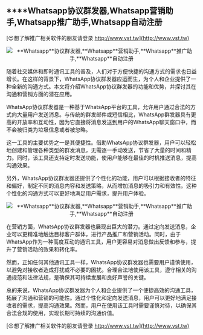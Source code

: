 ## ****Whatsapp**协议群发器,**Whatsapp**营销助手,**Whatsapp**推广助手,**Whatsapp**自动注册**

[😍想了解推广相关软件的朋友请登录 http://www.vst.tw](http://www.vst.tw)

 <center><img src="https://vst.tw/MP4/tuiguang/png/3.png" alt="**Whatsapp**协议群发器,**Whatsapp**营销助手,**Whatsapp**推广助手,**Whatsapp**自动注册"></center>

随着社交媒体和即时通讯工具的普及，人们对于方便快捷的沟通方式的需求也日益增长。在这样的背景下，WhatsApp协议群发器应运而生，为个人和企业提供了一种全新的沟通方式。本文将介绍WhatsApp协议群发器的功能和优势，并探讨其在沟通和营销方面的潜在应用。

WhatsApp协议群发器是一种基于WhatsApp平台的工具，允许用户通过合法的方式向大量用户发送消息。与传统的群发邮件或短信相比，WhatsApp群发器具有更高的开放率和互动性，因为它直接将消息发送到用户的WhatsApp聊天窗口中，而不会被归类为垃圾信息或者被忽略。

这一工具的主要优势之一是其便捷性。借助WhatsApp协议群发器，用户可以轻松地创建和管理各种类型的群发消息，无需逐一手动发送，节省了大量的时间和精力。同时，该工具还支持定时发送功能，使用户能够在最佳的时机推送消息，提高沟通效果。

另外，WhatsApp协议群发器还提供了个性化的功能，用户可以根据接收者的特征和偏好，制定不同的消息内容和发送策略，从而增加消息的吸引力和有效性。这种个性化的沟通方式可以更好地满足用户需求，提升用户体验。

 <center><img src="https://vst.tw/MP4/tuiguang/png/5.png" alt="**Whatsapp**协议群发器,**Whatsapp**营销助手,**Whatsapp**推广助手,**Whatsapp**自动注册"></center>

在营销方面，WhatsApp协议群发器也展现出巨大的潜力。通过定向发送消息，企业可以更精准地触达目标客户群体，进行产品推广和营销活动。同时，由于WhatsApp作为一种高度互动的通讯工具，用户更容易对消息做出反馈和参与，提升了营销活动的效果和转化率。

然而，正如任何其他通讯工具一样，WhatsApp协议群发器也需要用户谨慎使用，以避免对接收者造成打扰或不必要的困扰。合理合法地使用该工具，遵守相关的沟通规范和法律法规，是确保其可持续发展和良好声誉的关键。

总的来说，WhatsApp协议群发器为个人和企业提供了一个便捷高效的沟通工具，拓展了沟通和营销的可能性。通过个性化和定向发送消息，用户可以更好地满足接收者的需求，提高沟通效果。然而，用户在使用该工具时需要谨慎对待，以确保其合法合规的使用，实现长期可持续的沟通价值。

[😍想了解推广相关软件的朋友请登录 http://www.vst.tw](http://www.vst.tw)



